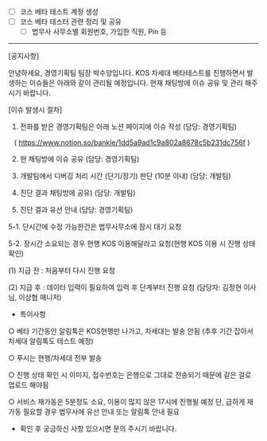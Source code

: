 - [ ] 코스 베타 테스트 계정 생성
- [ ] 코스 베타 테스터 관련 정리 및 공유
	- [ ] 법무사 사무소별 회원번호, 가입한 직원, Pin 등

***

[공지사항]

안녕하세요, 경영기획팀 팀장 박수양입니다. KOS 차세대 베타테스트를 진행하면서 발생하는 이슈들은 아래와 같이 관리될 예정입니다. 현재 채팅방에 이슈 공유 및 관리 해주시기 바랍니다. 


[이슈 발생시 절차]

1. 전화를 받은 경영기획팀은 아래 노션 페이지에 이슈 작성 (담당: 경영기획팀)

   ( https://www.notion.so/bankle/1dd5a9ad1c9a802a8678c5b231dc756f )

  

2. 현 채팅방에 이슈 공유 (담당: 경영기획팀)

  

3. 개발팀에서 디버깅 처리 시간 (단기/장기) 판단 (10분 이내) (담당: 개발팀)

  

4. 진단 결과 채팅방에 공유) (담당: 개발팀)

  

5. 진단 결과 유선 안내 (담당: 경영기획팀)

5-1. 단시간에 수정 가능한건은 법무사무소에 잠시 대기 요청

5-2. 장시간 소요되는 경우 현행 KOS 이용해달라고 요청(현행 KOS 이용 시 진행 상태 확인)

(1) 지급 전 : 처음부터 다시 진행 요청

(2) 지급 후 : 데이터 입력이 필요하여 입력 후 단계부터 진행 요청 (담당자: 김정현 이사님, 이상협 매니저)

  

* 특이사항

○ 베타 기간동안 알림톡은 KOS현행만 나가고, 차세대는 발송 안됨 (추후 기간 잡아서 차세대 알림톡도 테스트 예정)

○ 푸시는 현행/차세대 전부 발송

○ 진행 상태 확인 시 이미지, 접수번호는 은행으로 그대로 전송되기 때문에 같은 걸로 업로드 해야됨

○ 서비스 재가동은 5분정도 소요, 이용이 많지 않은 17시에 진행될 예정 단, 급하게 재가동 필요할 경우 법무사에 유선 안내 또는 알림톡 안내 필요

  

* 확인 후 궁금하신 사항 있으시면 문의 주시기 바랍니다.